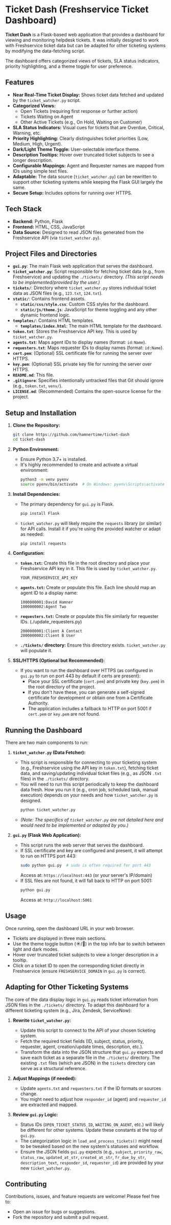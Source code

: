 # Ticket Dash (Freshservice Ticket Dashboard)

**Ticket Dash** is a Flask-based web application that provides a dashboard for viewing and monitoring helpdesk tickets. It was initially designed to work with Freshservice ticket data but can be adapted for other ticketing systems by modifying the data-fetching script.

The dashboard offers categorized views of tickets, SLA status indicators, priority highlighting, and a theme toggle for user preference.

## Features

* **Near Real-Time Ticket Display:** Shows ticket data fetched and updated by the `ticket_watcher.py` script.
* **Categorized Views:**
    * Open Tickets (requiring first response or further action)
    * Tickets Waiting on Agent
    * Other Active Tickets (e.g., On Hold, Waiting on Customer)
* **SLA Status Indicators:** Visual cues for tickets that are Overdue, Critical, Warning, etc.
* **Priority Highlighting:** Clearly distinguishes ticket priorities (Low, Medium, High, Urgent).
* **Dark/Light Theme Toggle:** User-selectable interface theme.
* **Description Tooltips:** Hover over truncated ticket subjects to see a longer description.
* **Configurable Mappings:** Agent and Requester names are mapped from IDs using simple text files.
* **Adaptable:** The data source (`ticket_watcher.py`) can be rewritten to support other ticketing systems while keeping the Flask GUI largely the same.
* **Secure Setup:** Includes options for running over HTTPS.

## Tech Stack

* **Backend:** Python, Flask
* **Frontend:** HTML, CSS, JavaScript
* **Data Source:** Designed to read JSON files generated from the Freshservice API (via `ticket_watcher.py`).

## Project Files and Directories

* **`gui.py`**: The main Flask web application that serves the dashboard.
* **`ticket_watcher.py`**: Script responsible for fetching ticket data (e.g., from Freshservice) and updating the `./tickets/` directory. *(This script needs to be implemented/provided by the user.)*
* **`tickets/`**: Directory where `ticket_watcher.py` stores individual ticket data as JSON files (e.g., `123.txt`, `124.txt`).
* **`static/`**: Contains frontend assets.
    * **`static/css/style.css`**: Custom CSS styles for the dashboard.
    * **`static/js/theme.js`**: JavaScript for theme toggling and any other dynamic frontend logic.
* **`templates/`**: Contains HTML templates.
    * **`templates/index.html`**: The main HTML template for the dashboard.
* **`token.txt`**: Stores the Freshservice API key. This is used by `ticket_watcher.py`. 
* **`agents.txt`**: Maps agent IDs to display names (format: `id:Name`).
* **`requesters.txt`**: Maps requester IDs to display names (format: `id:Name`).
* **`cert.pem`**: (Optional) SSL certificate file for running the server over HTTPS.
* **`key.pem`**: (Optional) SSL private key file for running the server over HTTPS.
* **`README.md`**: This file.
* **`.gitignore`**: Specifies intentionally untracked files that Git should ignore (e.g., `token.txt`, `venv/`).
* **`LICENSE.md`**: (Recommended) Contains the open-source license for the project.

## Setup and Installation

1.  **Clone the Repository:**
    ```bash
    git clone https://github.com/hamnertime/ticket-dash
    cd ticket-dash
    ```

2.  **Python Environment:**
    * Ensure Python 3.7+ is installed.
    * It's highly recommended to create and activate a virtual environment:
        ```bash
        python3 -m venv pyenv
        source pyenv/bin/activate  # On Windows: pyenv\Scripts\activate
        ```

3.  **Install Dependencies:**
    * The primary dependency for `gui.py` is Flask.
        ```bash
        pip install Flask
        ```
    * `ticket_watcher.py` will likely require the `requests` library (or similar) for API calls. Install it if you're using the provided watcher or adapt as needed:
        ```bash
        pip install requests
        ```

4.  **Configuration:**
    * **`token.txt`:** Create this file in the root directory and place your Freshservice API key in it. This file is used by `ticket_watcher.py`.
        ```
        YOUR_FRESHSERVICE_API_KEY
        ```
    * **`agents.txt`:** Create or populate this file. Each line should map an agent ID to a display name:
        ```
        1000000001:David Hamner
        1000000002:Agent Two
        ```
    * **`requesters.txt`:** Create or populate this file similarly for requester IDs. (./update_requesters.py)
        ```
        2000000001:Client A Contact
        2000000002:Client B User
        ```
    * **`./tickets/` directory:** Ensure this directory exists. `ticket_watcher.py` will populate it.

6.  **SSL/HTTPS (Optional but Recommended):**
    * If you want to run the dashboard over HTTPS (as configured in `gui.py` to run on port 443 by default if certs are present):
        * Place your SSL certificate (`cert.pem`) and private key (`key.pem`) in the root directory of the project.
        * If you don't have these, you can generate a self-signed certificate for development or obtain one from a Certificate Authority.
        * The application includes a fallback to HTTP on port 5001 if `cert.pem` or `key.pem` are not found.

## Running the Dashboard

There are two main components to run:

1.  **`ticket_watcher.py` (Data Fetcher):**
    * This script is responsible for connecting to your ticketing system (e.g., Freshservice using the API key in `token.txt`), fetching ticket data, and saving/updating individual ticket files (e.g., as JSON `.txt` files) in the `./tickets/` directory.
    * You will need to run this script periodically to keep the dashboard data fresh. How you run it (e.g., cron job, scheduled task, manual execution) depends on your needs and how `ticket_watcher.py` is designed.
        ```bash
        python ticket_watcher.py
        ```
    * *(Note: The specifics of `ticket_watcher.py` are not detailed here and would need to be implemented or adapted by you.)*

2.  **`gui.py` (Flask Web Application):**
    * This script runs the web server that serves the dashboard.
    * If SSL certificate and key are configured and present, it will attempt to run on HTTPS port 443:
        ```bash
        sudo python gui.py  # sudo is often required for port 443
        ```
        Access at: `https://localhost:443` (or your server's IP/domain)
    * If SSL files are not found, it will fall back to HTTP on port 5001:
        ```bash
        python gui.py
        ```
        Access at: `http://localhost:5001`

## Usage

Once running, open the dashboard URL in your web browser.
* Tickets are displayed in three main sections.
* Use the theme toggle button (☀️/🌙) in the top info bar to switch between light and dark modes.
* Hover over truncated ticket subjects to view a longer description in a tooltip.
* Click on a ticket ID to open the corresponding ticket directly in Freshservice (ensure `FRESHSERVICE_DOMAIN` in `gui.py` is correct).

## Adapting for Other Ticketing Systems

The core of the data display logic in `gui.py` reads ticket information from JSON files in the `./tickets/` directory. To adapt this dashboard for a different ticketing system (e.g., Jira, Zendesk, ServiceNow):

1.  **Rewrite `ticket_watcher.py`:**
    * Update this script to connect to the API of your chosen ticketing system.
    * Fetch the required ticket fields (ID, subject, status, priority, requester, agent, creation/update times, description, etc.).
    * Transform the data into the JSON structure that `gui.py` expects and save each ticket as a separate file in the `./tickets/` directory. The existing `.txt` files (which are JSON) in the `tickets` directory can serve as a structural reference.

2.  **Adjust Mappings (if needed):**
    * Update `agents.txt` and `requesters.txt` if the ID formats or sources change.
    * You might need to adjust how `responder_id` (agent) and `requester_id` are extracted and mapped.

3.  **Review `gui.py` Logic:**
    * Status IDs (`OPEN_TICKET_STATUS_ID`, `WAITING_ON_AGENT`, etc.) will likely be different for other systems. Update these constants at the top of `gui.py`.
    * The categorization logic in `load_and_process_tickets()` might need to be tweaked based on the new system's statuses and workflow.
    * Ensure the JSON fields `gui.py` expects (e.g., `subject`, `priority_raw`, `status_raw`, `updated_at_str`, `created_at_str`, `fr_due_by_str`, `description_text`, `responder_id`, `requester_id`) are provided by your new `ticket_watcher.py`.

## Contributing

Contributions, issues, and feature requests are welcome! Please feel free to:
* Open an issue for bugs or suggestions.
* Fork the repository and submit a pull request.

